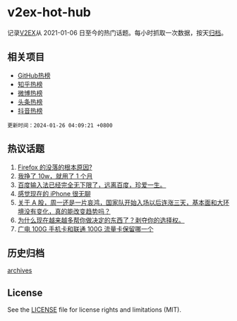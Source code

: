 # v2ex-hot-hub

 记录[V2EX](https://www.v2ex.com/)从 2021-01-06 日至今的热门话题。每小时抓取一次数据，按天[归档](archives)。
 
 ## 相关项目

- [GitHub热榜](https://github.com/lonnyzhang423/github-hot-hub)
- [知乎热榜](https://github.com/lonnyzhang423/zhihu-hot-hub)
- [微博热榜](https://github.com/lonnyzhang423/weibo-hot-hub)
- [头条热榜](https://github.com/lonnyzhang423/toutiao-hot-hub)
- [抖音热榜](https://github.com/lonnyzhang423/douyin-hot-hub)


 `更新时间：2024-01-26 04:09:21 +0800`

## 热议话题

1. [Firefox 的没落的根本原因?](https://www.v2ex.com/t/1011474)
1. [我挣了 10w，就用了 1 个月](https://www.v2ex.com/t/1011400)
1. [百度输入法已经完全无下限了，远离百度，珍爱一生。](https://www.v2ex.com/t/1011440)
1. [感觉现在的 iPhone 很无聊](https://www.v2ex.com/t/1011377)
1. [关于 A 股，周一还是一片哀鸿，国家队开始入场以后连涨三天，基本面和大环境没有变化，真的能改变趋势吗？](https://www.v2ex.com/t/1011495)
1. [为什么现在越来越多帮你做决定的东西了？剥夺你的选择权。](https://www.v2ex.com/t/1011368)
1. [广电 100G 手机卡和联通 100G 流量卡保留哪一个](https://www.v2ex.com/t/1011366)

## 历史归档

[archives](archives)

## License

See the [LICENSE](LICENSE) file for license rights and limitations (MIT).
